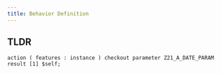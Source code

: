 ```yaml
---
title: Behavior Definition
---
```


## TLDR

```
action ( features : instance ) checkout parameter Z21_A_DATE_PARAM result [1] $self;
```


